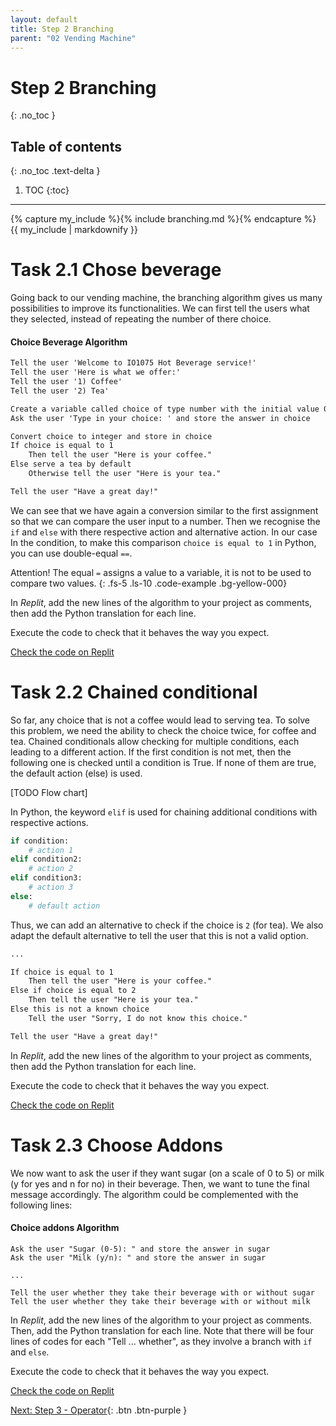 ```yaml
---
layout: default
title: Step 2 Branching
parent: "02 Vending Machine"
---
```


# Step 2 Branching
{: .no_toc }

## Table of contents
{: .no_toc .text-delta }

1. TOC
{:toc}

---

{% capture my_include %}{% include branching.md %}{% endcapture %}
{{ my_include | markdownify }}

# Task 2.1 Chose beverage

Going back to our vending machine, the branching algorithm gives us many possibilities to improve its functionalities. We can first tell the users what they selected, instead of repeating the number of there choice.

#### Choice Beverage Algorithm

```markdown
Tell the user 'Welcome to IO1075 Hot Beverage service!'
Tell the user 'Here is what we offer:'
Tell the user '1) Coffee'
Tell the user '2) Tea'

Create a variable called choice of type number with the initial value 0
Ask the user 'Type in your choice: ' and store the answer in choice

Convert choice to integer and store in choice
If choice is equal to 1
    Then tell the user "Here is your coffee."
Else serve a tea by default
    Otherwise tell the user "Here is your tea."

Tell the user "Have a great day!"
```
 
We can see that we have again a conversion similar to the first assignment so that we can compare the user input to a number. Then we recognise the `if` and `else` with there respective action and alternative action. In our case In the condition, to make this comparison `choice is equal to 1` in Python, you can use double-equal `==`.

Attention! The equal `=` assigns a value to a variable, it is not to be used to compare two values.
{: .fs-5 .ls-10 .code-example .bg-yellow-000}

In _Replit_, add the new lines of the algorithm to your project as comments, then add the Python translation for each line.

Execute the code to check that it behaves the way you expect.

[Check the code on Replit](https://repl.it/@IO1075/02-vending-machine-step2-1)


# Task 2.2 Chained conditional

So far, any choice that is not a coffee would lead to serving tea. To solve this problem, we need the ability to check the choice twice, for coffee and tea. Chained conditionals allow checking for multiple conditions, each leading to a different action. If the first condition is not met, then the following one is checked until a condition is True. If none of them are true, the default action (else) is used.

[TODO Flow chart]

In Python, the keyword `elif` is used for chaining additional conditions with respective actions.

```python
if condition:
    # action 1
elif condition2:
    # action 2
elif condition3:
    # action 3
else:
    # default action
```

Thus, we can add an alternative to check if the choice is `2` (for tea). We also adapt the default alternative to tell the user that this is not a valid option.

```markdown
...

If choice is equal to 1
    Then tell the user "Here is your coffee."
Else if choice is equal to 2
    Then tell the user "Here is your tea."
Else this is not a known choice
    Tell the user "Sorry, I do not know this choice."

Tell the user "Have a great day!"
```

In _Replit_, add the new lines of the algorithm to your project as comments, then add the Python translation for each line.

Execute the code to check that it behaves the way you expect.

[Check the code on Replit](https://repl.it/@IO1075/02-vending-machine-step2-2)

# Task 2.3 Choose Addons

We now want to ask the user if they want sugar (on a scale of 0 to 5) or milk (y for yes and n for no) in their beverage. Then, we want to tune the final message accordingly. The algorithm could be complemented with the following lines:

#### Choice addons Algorithm

```
Ask the user "Sugar (0-5): " and store the answer in sugar
Ask the user "Milk (y/n): " and store the answer in sugar

...

Tell the user whether they take their beverage with or without sugar
Tell the user whether they take their beverage with or without milk
```

In _Replit_, add the new lines of the algorithm to your project as comments. Then, add the Python translation for each line. Note that there will be four lines of codes for each "Tell ... whether", as they involve a branch with `if` and `else`.

Execute the code to check that it behaves the way you expect.

[Check the code on Replit](https://repl.it/@IO1075/02-vending-machine-step2-3)


[Next: Step 3 - Operator]({{site.baseurl}}/assignments/02-vending-machine/step3){: .btn .btn-purple }